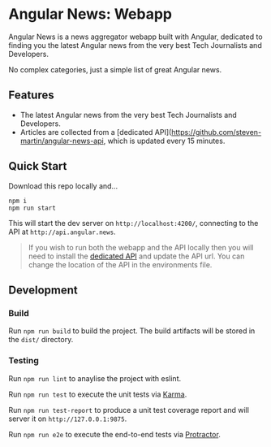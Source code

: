 # Angular News: Webapp

Angular News is a news aggregator webapp built with Angular, dedicated to finding you the latest Angular news from the very best Tech Journalists and Developers.

No complex categories, just a simple list of great Angular news.

## Features

- The latest Angular news from the very best Tech Journalists and Developers.
- Articles are collected from a [dedicated API](https://github.com/steven-martin/angular-news-api, which is updated every 15 minutes.

## Quick Start

Download this repo locally and...

```
npm i
npm run start
```

This will start the dev server on `http://localhost:4200/`, connecting to the API at `http://api.angular.news`.

> If you wish to run both the webapp and the API locally then you will need to install the [dedicated API](https://github.com/steven-martin/angular-news-api) and update the API url. You can change the location of the API in the environments file.

## Development

### Build

Run `npm run build` to build the project. The build artifacts will be stored in the `dist/` directory.

### Testing

Run `npm run lint` to anaylise the project with eslint.

Run `npm run test` to execute the unit tests via [Karma](https://karma-runner.github.io).

Run `npm run test-report` to produce a unit test coverage report and will server it on `http://127.0.0.1:9875`.

Run `npm run e2e` to execute the end-to-end tests via [Protractor](http://www.protractortest.org/).
